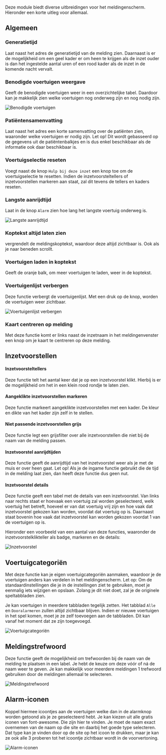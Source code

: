 Deze module biedt diverse uitbreidingen voor het meldingenscherm. Hieronder een korte uitleg voor allemaal.

## Algemeen
### Generatietijd
Laat naast het adres de generatietijd van de melding zien. Daarnaast is er de mogelijkheid om een geel kader er om heen te krijgen als de inzet ouder is dan het ingestelde aantal uren of een rood kader als de inzet in de komende nacht vervalt. 

### Benodigde voertuigen weergave
Geeft de benodigde voertuigen weer in een overzichtelijke tabel. Daardoor kan je makkelijk zien welke voertuigen nog onderweg zijn en nog nodig zijn.

![Benodigde voertuigen](./enhancedMissingVehicles.png)

### Patiëntensamenvatting
Laat naast het adres een korte samenvatting over de patiënten zien, waaronder welke voertuigen er nodig zijn.
Let op! Dit wordt gebasseerd op de gegevens uit de patiëntenbalkjes en is dus enkel beschikbaar als de informatie ook daar beschikbaar is. 

### Voertuigselectie reseten
Voegt naast de knop `Hulp bij deze inzet` een knop toe om de voertuigselectie te resetten. Indien de inzetvoorsteltellers of inzetvoorstellen markeren aan staat, zal dit tevens de tellers en kaders reseten. 

### Langste aanrijdtijd
Laat in de knop `Alarm` zien hoe lang het langste voertuig onderweg is. 

![Langste aanrijdtijd](./alarmTime.png)

### Koptekst altijd laten zien
vergrendelt de meldingskoptekst, waardoor deze altijd zichtbaar is. Ook als je naar beneden scrollt. 

### Voertuigen laden in koptekst
Geeft de oranje balk, om meer voertuigen te laden, weer in de koptekst.

### Voertuigenlijst verbergen
Deze functie verbergt de voertuigenlijst. Met een druk op de knop, worden de voertuigen weer zichtbaar. 

![Voertuigenlijst verbergen](./hideVehicleList.png)

### Kaart centreren op melding
Met deze functie komt er links naast de inzetnaam in het meldingenvenster een knop om je kaart te centreren op deze melding. 

## Inzetvoorstellen
#### Inzetvoorsteltellers
Deze functie telt het aantal keer dat je op een inzetvoorstel klikt. Hierbij is er de mogelijkheid om het in een klein rood rondje te laten zien.

#### Aangeklikte inzetvoorstellen markeren
Deze functie markeert aangeklikte inzetvoorstellen met een kader. De kleur en dikte van het kader zijn zelf in te stellen. 

#### Niet passende inzetvoorstellen grijs
Deze functie legt een grijsfilter over alle inzetvoorstellen die niet bij de naam van de melding passen. 

#### Inzetvoorstel aanrijdtijden
Deze functie geeft de aanrijdtijd van het inzetvoorstel weer als je met de muis er over heen gaat. 
Let op! Als je de ingame functie gebruikt die de tijd in de melding laat zien, dan heeft deze functie dus geen nut. 

####  Inzetvoorstel details
Deze functie geeft een tabel met de details van een inzetvoorstel. Van links naar rechts staat er hoevaak een voertuig zal worden geselecteerd, welk voertuig het betreft, hoeveel er van dat voertuig vrij zijn en hoe vaak dat inzetvoorstel gekozen kan worden, voordat dat voertuig op is. 
Daarnaast staat bovenin hoe vaak dat inzetvoorstel kan worden gekozen voordat 1 van de voertuigen op is. 

Hieronder een voorbeeld van een aantal van deze functies, waaronder de inzetvoorstelklikteller als badge, markeren en de details:

![Inzetvoorstel](./arr.png)

## Voertuigcategoriën
Met deze functie kan je eigen voertuigcategoriën aanmaken, waardoor je de voertuigen anders kan verdelen in het meldingenscherm. 
Let op: Om de standaardinstellingen die je in de instellingen ziet te gebruiken, moet je eenmalig iets wijzigen en opslaan. Zolang je dit niet doet, zal je de originele speltabbladen zien. 

Je kan voertuigen in meerdere tabbladen tegelijk zetten. Het tabblad `Alle` en `Dooralarmeren` zullen altijd zichtbaar blijven. Indien er nieuwe voertuigen in het spel komen, moet je ze zelf toevoegen aan de tabbladen. Dit kan vanaf het moment dat ze zijn toegevoegd.

![Voertuigcategoriën](./tailoredTabs.png)

## Meldingstrefwoord
Deze functie geeft de mogelijkheid om trefwoorden bij de naam van de melding te plaatsen in een label.  Je hebt de keuze om deze vóór of ná de naam weer te geven. Je kan makkelijk voor meerdere meldingen 1 trefwoord gebruiken door de meldingen allemaal te selecteren. 

![Meldingstrefwoord](./missionKeyword.png)

## Alarm-iconen
Koppel hiermee icoontjes aan de voertuigen welke dan in de alarmknop worden getoond als je ze geselecteerd hebt. Je kan kiezen uit alle gratis iconen van font-awesome. Die zijn <a :href="$theme.variables.fontAwesomeIconSearchLink" target="_blank">hier</a> te vinden. 
Je moet de naam exact overnemen van de naam op die site en daarbij het goede type selecteren. Dat type kan je vinden door op de site op het icoon te drukken, maar je kan ze ook alle 3 proberen tot het icoontje zichtbaar wordt in de voorvertoning. 

![Alarm-iconen](./alarmIcons.png)
